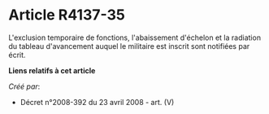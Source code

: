 # Article R4137-35

L'exclusion temporaire de fonctions, l'abaissement d'échelon et la radiation du tableau d'avancement auquel le militaire est
inscrit sont notifiées par écrit.

**Liens relatifs à cet article**

_Créé par_:

  - Décret n°2008-392 du 23 avril 2008 - art. (V)
